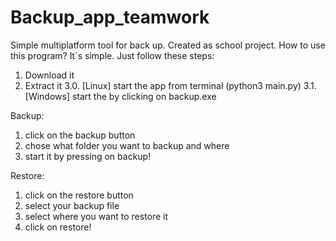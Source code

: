 # Backup_app_teamwork
Simple multiplatform tool for back up. Created as school project.
How to use this program? It´s simple. Just follow these steps:
1. Download it
2. Extract it
3.0. [Linux] start the app from terminal (python3 main.py)
3.1. [Windows] start the by clicking on backup.exe

Backup:
1. click on the backup button
2. chose what folder you want to backup and where
3. start it by pressing on backup!

Restore:
1. click on the restore button
2. select your backup file
3. select where you want to restore it
4. click on restore!
